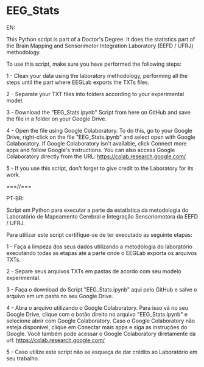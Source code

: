 # EEG_Stats
EN:
 
This Python script is part of a Doctor's Degree. It does the statistics part of the Brain Mapping and Sensorimotor Integration Laboratory (EEFD / UFRJ) methodology.

To use this script, make sure you have performed the following steps:

1 - Clean your data using the laboratory methodology, performing all the steps until the part where EEGLab exports the TXTs files.

2 - Separate your TXT files into folders according to your experimental model.

3 - Download the "EEG_Stats.ipynb" Script from here on GitHub and save the file in a folder on your Google Drive.

4 - Open the file using Google Colaboratory. To do this, go to your Google Drive, right-click on the file "EEG_Stats.ipynb" and select open with Google Colaboratory. If Google Colaboratory isn't available, click Connect more apps and follow Google's instructions. You can also access Google Colaboratory directly from the URL: https://colab.research.google.com/

5 - If you use this script, don't forget to give credit to the Laboratory for its work.
 
===//===
 
PT-BR:
 
Script em Python para executar a parte da estatística da metodologia do Laboratório de Mapeamento Cerebral e Integração Sensoriomotora da EEFD / UFRJ.

Para utilizar este script certifique-se de ter executado as seguinte etapas:

1 - Faça a limpeza dos seus dados utilizando a metodologia do laboratório executando todas as etapas até a parte onde o EEGLab exporta os arquivos TXTs.

2 - Separe seus arquivos TXTs em pastas de acordo com seu modelo experimental.

3 - Faça o download do Script "EEG_Stats.ipynb" aqui pelo GitHub e salve o arquivo em um pasta no seu Google Drive.

4 - Abra o arquivo utilizando o Google Colaboratory. Para isso vá no seu Google Drive, clique com o botão direito no arquivo "EEG_Stats.ipynb" e selecione abrir com Google Colaboratory. Caso o Google Colaboratory não esteja disponível, clique em Conectar mais apps e siga as instruções do Google. Você também pode acessar o Google Colaboratory diretamente da url: https://colab.research.google.com/

5 - Caso utilize este script não se esqueça de dar crédito ao Laboratório em seu trabalho.
